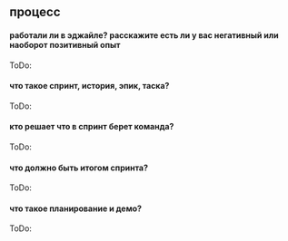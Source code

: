 ## процесс

#### работали ли в эджайле? расскажите есть ли у вас негативный или наоборот позитивный опыт

ToDo:

#### что такое спринт, история, эпик, таска?

ToDo:

#### кто решает что в спринт берет команда?

ToDo:

#### что должно быть итогом спринта?

ToDo:

#### что такое планирование и демо?

ToDo: